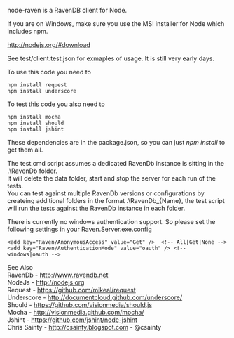 node-raven is a RavenDB client for Node.


If you are on Windows, make sure you use the MSI installer for Node which includes npm.

http://nodejs.org/#download


See test/client.test.json for exmaples of usage. It is still very early days.

To use this code you need to

```
npm install request
npm install underscore
```

To test this code you also need to

```
npm install mocha
npm install should
npm install jshint
```

These dependencies are in the package.json, so you can just _npm install_ to get them all.

The test.cmd script assumes a dedicated RavenDb instance is sitting in the .\RavenDb folder.  
It will delete the data folder, start and stop the server for each run of the tests.  
You can test against multiple RavenDb versions or configurations by createing additional folders in the format .\RavenDb_{Name}, the test script will run the tests against the RavenDb instance in each folder.

There is currently no windows authentication support. So please set the following settings in your Raven.Server.exe.config

```
<add key="Raven/AnonymousAccess" value="Get" />  <!-- All|Get|None -->
<add key="Raven/AuthenticationMode" value="oauth" /> <!-- windows|oauth -->
```

See Also  
RavenDb - http://www.ravendb.net  
NodeJs - http://nodejs.org  
Request - https://github.com/mikeal/request  
Underscore - http://documentcloud.github.com/underscore/  
Should - https://github.com/visionmedia/should.js  
Mocha - http://visionmedia.github.com/mocha/  
Jshint - https://github.com/jshint/node-jshint  
Chris Sainty - http://csainty.blogspot.com  -  @csainty  